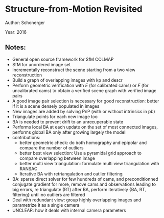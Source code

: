 # Structure-from-Motion Revisited

Author: Schonerger

Year: 2016

Notes:
---
* General open source framework for SfM COLMAP
* SfM for unordered image set
* Incrementally reconstruct the scene starting from a two view reconstruction
* Build a graph of overlapping images with kp and descr
* Perform geometric verification with $E$ (for calibrated cams) or $F$ (for uncalibrated cams) to obtain a verified scene graph with verified image pairs
* A good image pair selection is necessary for good reconstruction: better if it is a scene densely populated in images
* New images are added by solving PnP (with or without intrinsics in pb)
* Triangulate points for each new image too
* BA is needed to prevent drift to an unrecuperable state
* Performs local BA at each update on the set of most connected images, performs global BA only after growing largely the model
* contributions: 
    * better geometric check: do both homography and epipolar and compare the number of outliers
    * better best view selection: Use a pyramidal grid approach to compare overlapping between image
    * better multi view triangulation: formulate multi view triangulation with RANSAC 
    * Iterative BA with retriangulation and outlier filtering
* BA: sparse direct solver for few hundreds of cams, and preconditionned conjugate gradient for more, remove cams and observations leading to big errors, re triangulate (RT) after BA, perform iteratively {BA, RT, filtering} until no outliers are filtered
* Deal with redundant view: group highly overlapping images and parametrize it as a single camera
* UNCLEAR: how it deals with internal camera parameters 